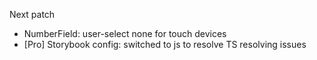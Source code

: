 Next patch

- NumberField: user-select none for touch devices
- [Pro] Storybook config: switched to js to resolve TS resolving issues
